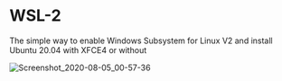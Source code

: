# WSL-2
The simple way to enable Windows Subsystem for Linux V2 and install Ubuntu 20.04 with XFCE4 or without 

![Screenshot_2020-08-05_00-57-36](https://uc2025c4b34776c286ff39bde36b.previews.dropboxusercontent.com/p/thumb/AA5LzIFjbhdm7uhfDsGGljCCE3AzrGCsdAJPM3TV-e8gAstMuhdxLF12cdpYgrUzEGJy6f9dvq52yT9QK0c3UInUTarkjMC9io_ep2BgnSq7jFb2vk17ZhgbooVJRX2VxIUoV84_Cc3LzLx9PxlFAAvQms1XDsPjnChQY4jBDcnBIGNiJje086b1nb43s6WhYKQRmCLbjKBy1PBIgbktcGxqo5lOcDSbUTsy5_ZgBTZGMQZZRXeRqXmbw-MmDQOB9VozRqcjYnMDYn6yunN90xIjJUyt_YghRRuFdKs58TaST-U1RH-4Uj86zzcy499WqgGjMDsDMFmwnhYbzfq7CfMC3qG0Db89ky5io6A0bd9CSRIF7Sdgl_ICxCQ86xMRbEAxfzGdocXmRxZ1jz9X4HKC/p.png?fv_content=true&size_mode=5)
